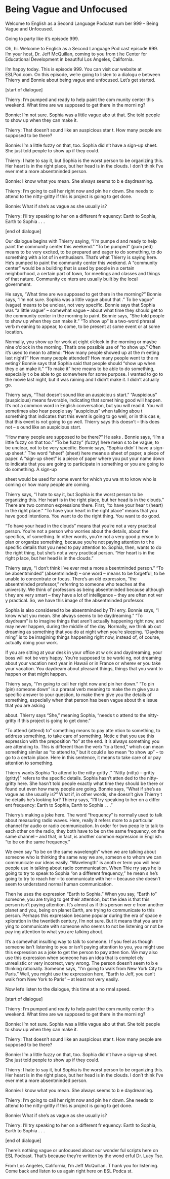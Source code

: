 # Being Vague and Unfocused

Welcome to English as a Second Language Podcast num ber 999 – Being Vague and Unfocused.  

Going to party like it’s episode 999. 

Oh, hi. Welcome to English as a Second Language Pod cast episode 999. I’m your host, Dr. Jeff McQuillan, coming to you from t he Center for Educational Development in beautiful Los Angeles, California.  

I’m happy today. This is episode 999. You can visit  our website at ESLPod.com. On this episode, we’re going to listen to a dialogu e between Thierry and Bonnie about being vague and unfocused. Let’s get started.  

[start of dialogue] 

Thierry: I’m pumped and ready to help paint the com munity center this weekend. What time are we supposed to get there in the morni ng? 

Bonnie: I’m not sure. Sophia was a little vague abo ut that. She told people to show up when they can make it. 

Thierry: That doesn’t sound like an auspicious star t. How many people are supposed to be there? 

Bonnie: I’m a little fuzzy on that, too. Sophia did n’t have a sign-up sheet. She just told people to show up if they could. 

Thierry: I hate to say it, but Sophia is the worst person to be organizing this. Her heart is in the right place, but her head is in the  clouds. I don’t think I’ve ever met a more absentminded person. 

Bonnie: I know what you mean. She always seems to b e daydreaming.  

Thierry: I’m going to call her right now and pin he r down. She needs to attend to the nitty-gritty if this is project is going to get  done. 

Bonnie: What if she’s as vague as she usually is? 

Thierry: I’ll try speaking to her on a different fr equency: Earth to Sophia, Earth to Sophia . . .  

 [end of dialogue] 

Our dialogue begins with Thierry saying, “I’m pumpe d and ready to help paint the community center this weekend.” “To be pumped” (pum ped) means to be very excited, to be prepared and eager to do something, to do something with a lot of in enthusiasm. That’s what Thierry is saying here. He’s pumped to paint the community center this weekend. A “community center”  would be a building that is used by people in a certain neighborhood, a certain  part of town, for meetings and classes and things of that nature. Community ce nters are usually built by the local government.  

He says, “What time are we supposed to get there in  the morning?” Bonnie says, “I’m not sure. Sophia was a little vague about that .” To be vague” (vague) means to be unclear, not very specific. Bonnie says that Sophia was “a little vague” – somewhat vague – about what time they should get to  the community center in the morning to paint. Bonnie says, “She told people  to show up when they can make it.” “To show up” is a two-word phrasal verb m eaning to appear, to come, to be present at some event or at some location.  

Normally, you show up for work at eight o’clock in the morning or maybe nine o’clock in the morning. That’s one possible use of “to show up.” Often it’s used to mean to attend: “How many people showed up at the m eeting last night?” How many people attended? How many people went to the m eeting? Bonnie says that Sophia said that people should “show up when they c an make it.” “To make it” here means to be able to do something, especially t o be able to go somewhere for some purpose. I wanted to go to the movie last night, but it was raining and I didn’t make it. I didn’t actually go.  

Thierry says, “That doesn’t sound like an auspiciou s start.” “Auspicious” (auspicious) means favorable, indicating that somet hing good will happen. It’s not a common word in English conversation, but you will  read it. You will sometimes also hear people say “auspicious” when talking abou t something that indicates that this event is going to go well, or in this cas e, that this event is not going to go well. Thierry says this doesn’t – this does not – s ound like an auspicious start.  

“How many people are supposed to be there?” He asks . Bonnie says, “I’m a little fuzzy on that too.” “To be fuzzy” (fuzzy) here mean s to be vague, to be unclear, not to be very specific. Bonnie says, “Sophia didn’ t have a sign-up sheet.” The word “sheet” (sheet) here means a sheet of paper, a  piece of paper. A “sign-up sheet” is a piece of paper where you put your name down to indicate that you are going to participate in something or you are going to do something. A sign-up  

sheet would be used for some event for which you wa nt to know who is coming or how many people are coming.  

Thierry says, “I hate to say it, but Sophia is the worst person to be organizing this. Her heart is in the right place, but her head  is in the clouds.” There are two common expressions there. First, “to have your hear t (heart) in the right place.” “To have your heart in the right place” means that you have good intentions. You want to do the right thing. You want to do good.  

“To have your head in the clouds” means that you’re  not a very practical person. You’re not a person who worries about the details, about the specifics, of something. In other words, you’re not a very good p erson to plan or organize something, because you’re not paying attention to t he specific details that you need to pay attention to. Sophia, then, wants to do  the right thing, but she’s not a very practical person. “Her heart is in the right p lace, but her head is in the clouds.”  

Thierry says, “I don’t think I’ve ever met a more a bsentminded person.” “To be absentminded” (absentminded) – one word – means to be forgetful, to be unable to concentrate or focus. There’s an old expression,  “the absentminded professor,” referring to someone who teaches at the  university. We think of professors as being absentminded because although t hey are very smart – they have a lot of intelligence – they are often not ver y practical. So, we have this image of the absentminded professor.  

Sophia is also considered to be absentminded by Thi erry. Bonnie says, “I know what you mean. She always seems to be daydreaming.”  “To daydream” is to imagine things that aren’t actually happening right  now, and may never happen, during the middle of the day. Normally, we think ab out dreaming as something that you do at night when you’re sleeping. “Daydrea ming” is to be imagining things happening right now, instead of, of course, actually doing your work.  

If you are sitting at your desk in your office at w ork and daydreaming, your boss will not be very happy. You’re supposed to be worki ng, not dreaming about your vacation next year in Hawaii or in France or wherev er you take your vacation. You daydream about pleasant things, things that you  want to happen or that might happen.  

Thierry says, “I’m going to call her right now and pin her down.” “To pin (pin) someone down” is a phrasal verb meaning to make the m give you a specific answer to your question, to make them give you the details of something, especially when that person has been vague about th e issue that you are asking  

about. Thierry says “She,” meaning Sophia, “needs t o attend to the nitty-gritty if this project is going to get done.”  

“To attend (attend) to” something means to pay atte ntion to something, to address something, to take care of something. Notic e that you use this expression with the preposition “to” at the end. It ’s always something you are attending to. This is different than the verb “to a ttend,” which can mean something similar as “to attend to,” but it could a lso mean “to show up” – to go to a certain place. Here in this sentence, it means to  take care of or pay attention to something.  

Thierry wants Sophia “to attend to the nitty-gritty .” “Nitty (nitty) – gritty (gritty)” refers to the specific details. Sophia hasn’t atten ded to the nitty-gritty here. She hasn’t told people exactly what time they should be  there or found out even how many people are going. Bonnie says, “What if she’s as vague as she usually is?” What if, in other words, she doesn’t give Thierry t he details he’s looking for? Thierry says, “I’ll try speaking to her on a differ ent frequency: Earth to Sophia, Earth to Sophia . . .”  

Thierry’s making a joke here. The word “frequency” is normally used to talk about measuring radio waves. Here, really it refers more to a particular channel for audio or radio communication. In order for two peop le to talk to each other on the radio, they both have to be on the same frequency, on the same channel – and that, in fact, is another common expression in Engl ish: “to be on the same frequency.”  

We even say “to be on the same wavelength” when we are talking about someone who is thinking the same way we are, someon e to whom we can communicate our ideas easily. “Wavelength” is anoth er term you will hear people use in talking about radio communication. When Thie rry says he is going to try to speak to Sophia “on a different frequency,” he mean s he’s going to try to reach her – to communicate with her – because she doesn’t  seem to understand normal human communication.  

Then he uses the expression “Earth to Sophia.” When  you say, “Earth to” someone, you are trying to get their attention, but  the idea is that this person isn’t paying attention. It’s almost as if this person wer e from another planet and you, being on planet Earth, are trying to communicate to  this person. Perhaps this expression became popular during the era of space e xploration in the twentieth century, I’m not sure. But it means that you are tr ying to communicate with someone who seems to not be listening or not be pay ing attention to what you are talking about.   

 It’s a somewhat insulting way to talk to someone. I f you feel as though someone isn’t listening to you or isn’t paying attention to  you, you might use this expression as a joke to get the person to pay atten tion. We may also use this expression when someone has an idea that is complet ely unrealistic or very incorrect, very wrong. The person doesn’t seem to b e thinking rationally. Someone says, “I’m going to walk from New York City  to Paris.” Well, you might use the expression here, “Earth to Jeff, you can’t walk from New York to Paris” – at least not very easily.  

Now let’s listen to the dialogue, this time at a no rmal speed.  

[start of dialogue] 

Thierry: I’m pumped and ready to help paint the com munity center this weekend. What time are we supposed to get there in the morni ng? 

Bonnie: I’m not sure. Sophia was a little vague abo ut that. She told people to show up when they can make it. 

Thierry: That doesn’t sound like an auspicious star t. How many people are supposed to be there? 

Bonnie: I’m a little fuzzy on that, too. Sophia did n’t have a sign-up sheet. She just told people to show up if they could. 

Thierry: I hate to say it, but Sophia is the worst person to be organizing this. Her heart is in the right place, but her head is in the  clouds. I don’t think I’ve ever met a more absentminded person. 

Bonnie: I know what you mean. She always seems to b e daydreaming.  

Thierry: I’m going to call her right now and pin he r down. She needs to attend to the nitty-gritty if this is project is going to get  done. 

Bonnie: What if she’s as vague as she usually is? 

Thierry: I’ll try speaking to her on a different fr equency: Earth to Sophia, Earth to Sophia . . . 

[end of dialogue] 

 There’s nothing vague or unfocused about our wonder ful scripts here on ESL Podcast. That’s because they’re written by the wond erful Dr. Lucy Tse. 

From Los Angeles, California, I’m Jeff McQuillan. T hank you for listening. Come back and listen to us again right here on ESL Podca st. 

